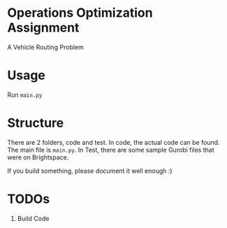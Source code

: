 # Operations Optimization Assignment
A Vehicle Routing Problem

# Usage
Run ```main.py```

# Structure
There are 2 folders, code and test. In code, the actual code can be found. The main file is ```main.py```. 
In Test, there are some sample Gurobi files that were on Brightspace.

If you build something, please document it well enough :)

# TODOs
1. Build Code
